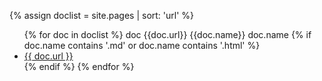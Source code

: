 {% assign doclist = site.pages | sort: 'url' %}

<ul>
  {% for doc in doclist %} 
  doc
  {{doc.url}}
  {{doc.name}}
  doc.name
  {% if doc.name contains '.md' or doc.name contains
  '.html' %}
  <li><a href="{{ site.baseurl }}{{ doc.url }}">{{ doc.url }}</a></li>
  {% endif %} {% endfor %}
</ul>
